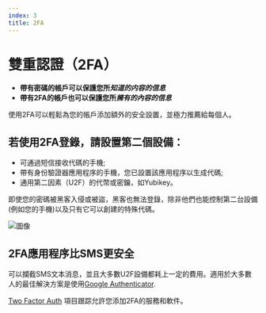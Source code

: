 ```yaml
---
index: 3
title: 2FA
---
```

# 雙重認證（2FA）

*   **帶有密碼的帳戶可以保護您所*知道的内容的信息***
*   **帶有2FA的帳戶也可以保護您所*擁有的內容的信息***

使用2FA可以輕鬆為您的帳戶添加額外的安全設置，並極力推薦給每個人。

## 若使用2FA登錄，請設置第二個設備：

* 可通過短信接收代碼的手機;
* 帶有身份驗證器應用程序的手機，您已設置該應用程序以生成代碼;
* 通用第二因素（U2F）的代幣或密鑰，如Yubikey。

即使您的密碼被黑客入侵或被盜，黑客也無法登錄，除非他們也能控制第二台設備 (例如您的手機)以及只有它可以創建的特殊代碼。

![圖像](password_adv2.png)

## 2FA應用程序比SMS更安全

可以攔截SMS文本消息，並且大多數U2F設備都耗上一定的費用。適用於大多數人的最佳解決方案是使用[Google Authenticator](https://play.google.com/store/apps/details?id=com.google.android.apps.authenticator2).

[Two Factor Auth](https://twofactorauth.org/) 項目跟踪允許您添加2FA的服務和軟件。